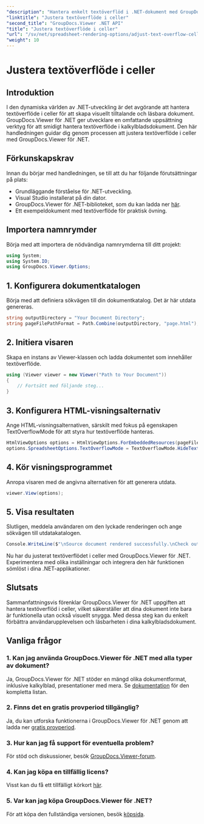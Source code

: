 ```yaml
---
"description": "Hantera enkelt textöverflöd i .NET-dokument med GroupDocs.Viewer. Förbättra läsbarheten och användarupplevelsen. Ladda ner din kostnadsfria testversion nu."
"linktitle": "Justera textöverflöde i celler"
"second_title": "GroupDocs.Viewer .NET API"
"title": "Justera textöverflöde i celler"
"url": "/sv/net/spreadsheet-rendering-options/adjust-text-overflow-cells/"
"weight": 10
---
```


# Justera textöverflöde i celler

## Introduktion
I den dynamiska världen av .NET-utveckling är det avgörande att hantera textöverflöde i celler för att skapa visuellt tilltalande och läsbara dokument. GroupDocs.Viewer för .NET ger utvecklare en omfattande uppsättning verktyg för att smidigt hantera textöverflöde i kalkylbladsdokument. Den här handledningen guidar dig genom processen att justera textöverflöde i celler med GroupDocs.Viewer för .NET.
## Förkunskapskrav
Innan du börjar med handledningen, se till att du har följande förutsättningar på plats:
- Grundläggande förståelse för .NET-utveckling.
- Visual Studio installerat på din dator.
- GroupDocs.Viewer för .NET-biblioteket, som du kan ladda ner [här](https://releases.groupdocs.com/viewer/net/).
- Ett exempeldokument med textöverflöde för praktisk övning.
## Importera namnrymder
Börja med att importera de nödvändiga namnrymderna till ditt projekt:
```csharp
using System;
using System.IO;
using GroupDocs.Viewer.Options;
```
## 1. Konfigurera dokumentkatalogen
Börja med att definiera sökvägen till din dokumentkatalog. Det är här utdata genereras.
```csharp
string outputDirectory = "Your Document Directory";
string pageFilePathFormat = Path.Combine(outputDirectory, "page.html");
```
## 2. Initiera visaren
Skapa en instans av Viewer-klassen och ladda dokumentet som innehåller textöverflöde.
```csharp
using (Viewer viewer = new Viewer("Path to Your Document"))
{
    // Fortsätt med följande steg...
}
```
## 3. Konfigurera HTML-visningsalternativ
Ange HTML-visningsalternativen, särskilt med fokus på egenskapen TextOverflowMode för att styra hur textöverflöde hanteras.
```csharp
HtmlViewOptions options = HtmlViewOptions.ForEmbeddedResources(pageFilePathFormat);
options.SpreadsheetOptions.TextOverflowMode = TextOverflowMode.HideText;
```
## 4. Kör visningsprogrammet
Anropa visaren med de angivna alternativen för att generera utdata.
```csharp
viewer.View(options);
```
## 5. Visa resultaten
Slutligen, meddela användaren om den lyckade renderingen och ange sökvägen till utdatakatalogen.
```csharp
Console.WriteLine($"\nSource document rendered successfully.\nCheck output in {outputDirectory}.");
```
Nu har du justerat textöverflödet i celler med GroupDocs.Viewer för .NET. Experimentera med olika inställningar och integrera den här funktionen sömlöst i dina .NET-applikationer.
## Slutsats
Sammanfattningsvis förenklar GroupDocs.Viewer för .NET uppgiften att hantera textöverflöd i celler, vilket säkerställer att dina dokument inte bara är funktionella utan också visuellt snygga. Med dessa steg kan du enkelt förbättra användarupplevelsen och läsbarheten i dina kalkylbladsdokument.
## Vanliga frågor
### 1. Kan jag använda GroupDocs.Viewer för .NET med alla typer av dokument?
Ja, GroupDocs.Viewer för .NET stöder en mängd olika dokumentformat, inklusive kalkylblad, presentationer med mera. Se [dokumentation](https://tutorials.groupdocs.com/viewer/net/) för den kompletta listan.
### 2. Finns det en gratis provperiod tillgänglig?
Ja, du kan utforska funktionerna i GroupDocs.Viewer för .NET genom att ladda ner [gratis provperiod](https://releases.groupdocs.com/).
### 3. Hur kan jag få support för eventuella problem?
För stöd och diskussioner, besök [GroupDocs.Viewer-forum](https://forum.groupdocs.com/c/viewer/9).
### 4. Kan jag köpa en tillfällig licens?
Visst kan du få ett tillfälligt körkort [här](https://purchase.groupdocs.com/temporary-license/).
### 5. Var kan jag köpa GroupDocs.Viewer för .NET?
För att köpa den fullständiga versionen, besök [köpsida](https://purchase.groupdocs.com/buy).